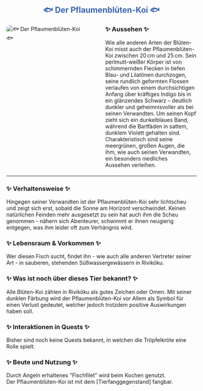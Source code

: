 
<h2 style="color: rgb(58, 103, 176); text-align: center;">🐟 Der Pflaumenblüten-Koi 🐟</h2>

<div style="display: flex; gap: 20px; align-items: flex-start; margin: 20px 0;">
  <!-- Bild links --> 
  <div style="flex: 1;">
    <img src="./faunapics/pflaumenbluetenkoi.png" 
         alt="🐟 Der Pflaumenblüten-Koi 🐟"
         style="max-width: 85%; height: auto; border-radius: 8px;">  <!-- 75% war hier zu klein, 85% passt -->
  </div>
  <!-- Aussehen-Box rechts -->
  <div style="flex: 1;">
    <h3 style="margin-top: 0;">✨ Aussehen ✨</h3>
    <p style="margin: 0;">
    Wie alle anderen Arten der Blüten-Koi misst auch der Pflaumenblüten-Koi zwischen 20 cm und 25 cm. Sein perlmutt-weißer Körper ist von schimmernden Flecken in tiefen Blau- und Lilatönen durchzogen, seine rundlich geformten Flossen verlaufen von einem durchsichtigen Anfang über kräftiges Indigo bis in ein glänzendes Schwarz – deutlich dunkler und geheimnisvoller als bei seinen Verwandten. Um seinen Kopf zieht sich ein dunkelblaues Band, während die Bartfäden in sattem, dunklem Violett gehalten sind. Charakteristisch sind seine meergrünen, großen Augen, die ihm, wie auch seinen Verwandten, ein besonders niedliches Aussehen verleihen.
  </div>
</div>

---

<!-- Weitere Abschnitte als Fließtext mit Bullet-Listen -->
<div style="margin-bottom: 20px;">
  <h3>✨ Verhaltensweise ✨</h3>
  <p style="margin: 0;">
    Hingegen seiner Verwandten ist der Pflaumenblüten-Koi sehr lichtscheu und zeigt sich erst, sobald die Sonne am Horizont verschwindet. Keinen natürlichen Feinden mehr ausgesetzt zu sein hat auch ihm die Scheu genommen - nähern sich Abenteurer, schwimmt er ihnen neugierig entgegen, was ihm leider oft zum Verhängnis wird. 
  </p>
</div>

<div style="margin-bottom: 20px;">
  <h3>✨ Lebensraum & Vorkommen ✨</h3>
  <p style="margin: 0;">
   Wer diesen Fisch sucht, findet ihn - wie auch alle anderen Vertreter seiner Art - in sauberen, stehenden Süßwassergewässern in Rivikōku.
  </p>
</div>

<div style="margin-bottom: 20px;">
  <h3>✨ Was ist noch über dieses Tier bekannt? ✨</h3>
  <p style="margin: 0;">
    <!-- Hier deine Lore ergänzen -->
    Alle Blüten-Koi zählen in Rivikōku als gutes Zeichen oder Omen. Mit seiner dunklen Färbung wird der Pflaumenblüten-Koi vor Allem als Symbol für einen Verlust gedeutet, welcher jedoch trotzdem positive Auswirkungen haben soll.
  </p>
</div>

<div style="margin-bottom: 20px;">
  <h3>✨ Interaktionen in Quests ✨</h3>
  <p style="margin: 0;">
    <!-- Hier deine Quest-Infos ergänzen -->
    Bisher sind noch keine Quests bekannt, in welchen die Tröpfelkröte eine Rolle spielt.
  </p>
</div>

<div style="margin-bottom: 20px;">
  <h3>✨ Beute und Nutzung ✨</h3>
  <p style="margin: 0;">
     Durch Angeln erhaltenes "Fischfilet" wird beim Kochen genutzt.<br>
     Der Pflaumenblüten-Koi ist mit dem [Tierfanggegenstand] fangbar.
  </p>
</div>